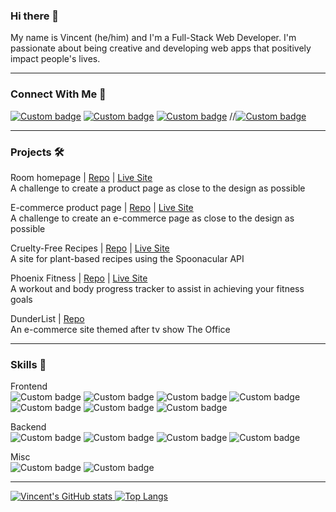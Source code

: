 ### Hi there 👋
My name is Vincent (he/him) and I'm a Full-Stack Web Developer. I'm passionate about being creative and developing web apps that positively impact people's lives.

<hr />

### Connect With Me 🤝
[![Custom badge](https://img.shields.io/badge/linkedin-%230077B5.svg?style=for-the-badge&logo=linkedin&logoColor=white)](https://www.linkedin.com/in/vincentbaylon/)
[![Custom badge](https://img.shields.io/badge/gmail-D14836?style=for-the-badge&logo=gmail&logoColor=white)](mailto:vincentbaylon@gmail.com)
[![Custom badge](https://img.shields.io/badge/Dev.To-%23000000.svg?style=for-the-badge&logo=dev.to&logoColor=white)](https://dev.to/vincentbaylon)
//[![Custom badge](https://img.shields.io/badge/twitter-%23316192.svg?style=for-the-badge&logo=twitter&logoColor=white)](https://twitter.com/vincentbaylon_)

<hr />

### Projects 🛠
Room homepage | [Repo](https://github.com/vincentbaylon/room-homepage) | [Live Site](https://room-homepage-vb.netlify.app/)<br>
A challenge to create a product page as close to the design as possible

E-commerce product page | [Repo](https://github.com/vincentbaylon/css-fm-ecommerce) | [Live Site](https://fm-ecommerce-vb.netlify.app/)<br>
A challenge to create an e-commerce page as close to the design as possible

Cruelty-Free Recipes | [Repo](https://github.com/vincentbaylon/cruelty-free-recipes) | [Live Site](https://crueltyfree.recipes/)<br>
A site for plant-based recipes using the Spoonacular API

Phoenix Fitness | [Repo](https://github.com/vincentbaylon/phoenix) | [Live Site](https://phoenix-fitness.herokuapp.com/)<br>
A workout and body progress tracker to assist in achieving your fitness goals

DunderList | [Repo](https://github.com/vincentbaylon/DunderList)<br>
An e-commerce site themed after tv show The Office
<hr />

### Skills 🧠
Frontend<br>
![Custom badge](https://img.shields.io/badge/react-%2320232a.svg?style=for-the-badge&amp&logo=react&logoColor=%2361DAFB)
![Custom badge](https://img.shields.io/badge/javascript-%23323330.svg?style=for-the-badge&amp&logo=javascript&logoColor=%23F7DF1E)
![Custom badge](https://img.shields.io/badge/materialui-%231572B6.svg?style=for-the-badge&logo=materialui&logoColor=white)
![Custom badge](https://img.shields.io/badge/html5-%23E34F26.svg?style=for-the-badge&logo=html5&logoColor=white)<br>
![Custom badge](https://img.shields.io/badge/css3-%231572B6.svg?style=for-the-badge&logo=css3&logoColor=white)
![Custom badge](https://img.shields.io/badge/tailwindcss-%2320232a.svg?style=for-the-badge&logo=tailwindcss&logoColor=%38DBF8)
![Custom badge](https://img.shields.io/badge/sass-%23323330.svg?style=for-the-badge&logo=sass&logoColor=%CF6F9A)

Backend<br>
![Custom badge](https://img.shields.io/badge/rails-%23CC0000.svg?style=for-the-badge&logo=ruby-on-rails&logoColor=white)
![Custom badge](https://img.shields.io/badge/ruby-%23CC342D.svg?style=for-the-badge&logo=ruby&logoColor=white)
![Custom badge](https://img.shields.io/badge/sqlite-%2307405e.svg?style=for-the-badge&logo=sqlite&logoColor=white)
![Custom badge](https://img.shields.io/badge/postgres-%23316192.svg?style=for-the-badge&logo=postgresql&logoColor=white)

Misc<br>
![Custom badge](https://img.shields.io/badge/github-%23121011.svg?style=for-the-badge&logo=github&logoColor=white)
![Custom badge](https://img.shields.io/badge/postman-FF6C37?style=for-the-badge&logo=postman&logoColor=red)

<hr />

[![Vincent's GitHub stats](https://github-readme-stats.vercel.app/api?username=vincentbaylon&show_icons=true&theme=tokyonight)
](https://github.com/vincentbaylon/github-readme-stats)
[![Top Langs](https://github-readme-stats.vercel.app/api/top-langs/?username=vincentbaylon&hide=shell&layout=compact&show_icons=true&theme=tokyonight)](https://github.com/vincentbaylon/github-readme-stats)

